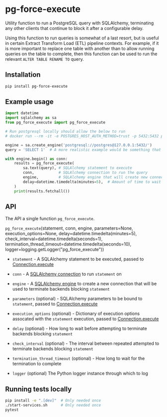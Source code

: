 # pg-force-execute

Utility function to run a PostgreSQL query with SQLAlchemy, terminating any other clients that continue to block it after a configurable delay.

Using this function to run queries is somewhat of a last resort, but is useful in certain Extract Transform Load (ETL) pipeline contexts. For example, if it is more important to replace one table with another than to allow running queries on the table to complete, then this function can be used to run the relevant `ALTER TABLE RENAME TO` query.


## Installation

```bash
pip install pg-force-execute
```


## Example usage

```python
import datetime
import sqlalchemy as sa
from pg_force_execute import pg_force_execute

# Run postgresql locally should allow the below to run
# docker run --rm -it -e POSTGRES_HOST_AUTH_METHOD=trust -p 5432:5432 postgres

engine = sa.create_engine('postgresql://postgres@127.0.0.1:5432/')
query = 'SELECT 1'  # A more realistic example would be something that needs an exclusive lock on a table

with engine.begin() as conn:
    results = pg_force_execute(
        sa.text(query), # SQLAlchemy statement to execute
        conn,           # SQLAlchemy connection to run the query
        engine,         # SQLAlchemy engine that will create new connections to cancel blocking queries
        delay=datetime.timedelta(minutes=5),  # Amount of time to wait before cancelling queries
    )
    print(results.fetchall())
```


## API

The API a single function `pg_force_execute`.

`pg_force_execute`(statement, conn, engine, parameters=None, execution_options=None, delay=datetime.timedelta(minutes=5), check_interval=datetime.timedelta(seconds=1), termination_thread_timeout=datetime.timedelta(seconds=10), logger=logging.getLogger("pg_force_execute"))

- `statement` - A SQLAlchemy statement to be executed, passed to [Connection.execute](https://docs.sqlalchemy.org/en/20/core/connections.html#sqlalchemy.engine.Connection.execute.params.statement)

- `conn` - A [SQLAlchemy connection](https://docs.sqlalchemy.org/en/20/core/connections.html#sqlalchemy.engine.Connection) to run `statement` on

- `engine` - A [SQLAlchemy engine](https://docs.sqlalchemy.org/en/20/core/connections.html#sqlalchemy.engine.Engine) to create a new connection that will be used to terminate backends blocking `statement`

- `parameters` (optional) - SQLAlchemy parameters to be bound to `statement`, passed to [Connection.execute](https://docs.sqlalchemy.org/en/20/core/connections.html#sqlalchemy.engine.Connection.execute.params.parameters)

- `execution_options` (optional) - Dictionary of execution options assocated with the `statement` execution, passed to [Connection.execute](https://docs.sqlalchemy.org/en/20/core/connections.html#sqlalchemy.engine.Connection.execute.params.execution_options)

- `delay` (optional) - How long to wait before attempting to terminate backends blocking `statement`

- `check_interval` (optional) - The interval between repeated attempted to terminate backends blocking `statement`

- `termination_thread_timeout` (optional) - How long to wait for the termination to complete

- `logger` (optional) The Python logger instance through which to log


## Running tests locally

```bash
pip install -e ".[dev]"  # Only needed once
./start-services.sh      # Only needed once
pytest
```
